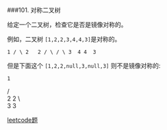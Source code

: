 ###101. 对称二叉树

给定一个二叉树，检查它是否是镜像对称的。

例如，二叉树 `[1,2,2,3,4,4,3]`是对称的。

   `1
   / \
  2   2
 / \ / \
3  4 4  3`


但是下面这个 `[1,2,2,null,3,null,3]` 则不是镜像对称的:

    1
   / \
  2   2
   \   \
   3    3

      

[leetcode题](https://leetcode-cn.com/problems/symmetric-tree/)  


        
